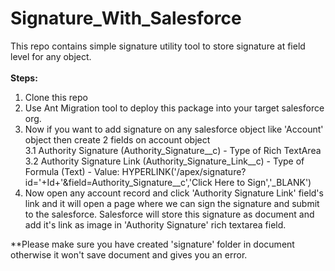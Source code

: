 # Signature_With_Salesforce
This repo contains simple signature utility tool to store signature at field level for any object.<br/><br/>
<b>Steps:</b>
1. Clone this repo
2. Use Ant Migration tool to deploy this package into your target salesforce org.
3. Now if you want to add signature on any salesforce object like 'Account' object then create 2 fields on account object<br/>
    3.1 Authority Signature (Authority_Signature__c) - Type of Rich TextArea<br/>
    3.2 Authority Signature Link (Authority_Signature_Link__c) - Type of Formula (Text) - Value: HYPERLINK('/apex/signature?id='+Id+'&field=Authority_Signature__c','Click Here to Sign','_BLANK')
4. Now open any account record and click 'Authority Signature Link' field's link and it will open a page where we can sign the signature and submit to the salesforce. Salesforce will store this signature as document and add it's link as image in 'Authority Signature' rich textarea field.

**Please make sure you have created 'signature' folder in document otherwise it won't save document and gives you an error.
